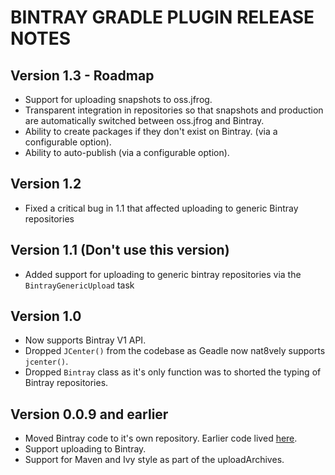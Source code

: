 BINTRAY GRADLE PLUGIN RELEASE NOTES
===================================

Version 1.3 - Roadmap
---------------------
* Support for uploading snapshots to oss.jfrog.
* Transparent integration in repositories so that snapshots and production are automatically switched between oss.jfrog and Bintray.
* Ability to create packages if they don't exist on Bintray. (via a configurable option).
* Ability to auto-publish (via a configurable option).

Version 1.2
-----------
* Fixed a critical bug in 1.1 that affected uploading to generic Bintray repositories

Version 1.1 (Don't use this version)
-----------
* Added support for uploading to generic bintray repositories via the ```BintrayGenericUpload``` task

Version 1.0
-----------
* Now supports Bintray V1 API.
* Dropped ```JCenter()``` from the codebase as Geadle now nat8vely supports ```jcenter()```.
* Dropped ```Bintray``` class as it's only function was to shorted the typing of Bintray repositories.

Version 0.0.9 and earlier
-------------------------
* Moved Bintray code to it's own repository. Earlier code lived [here](https://github.com/ysb33r/Gradle/tree/RELEASE_0_0_9/bintray).
* Support uploading to Bintray.
* Support for Maven and Ivy style as part of the uploadArchives.
